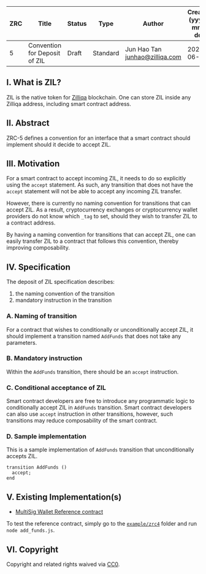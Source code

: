 | ZRC | Title                        | Status   | Type     | Author                                                                                                                       | Created (yyyy-mm-dd) | Updated (yyyy-mm-dd) |
| --- | ---------------------------- | -------- | -------- | ---------------------------------------------------------------------------------------------------------------------------- | -------------------- | -------------------- |
| 5   | Convention for Deposit of ZIL | Draft | Standard | Jun Hao Tan <junhao@zilliqa.com> | 2020-06-25           | 2020-06-25           |

## I. What is ZIL?

ZIL is the native token for [Zilliqa](https://www.zilliqa.com/) blockchain. One can store ZIL inside any Zilliqa address, including smart contract address.

## II. Abstract

ZRC-5 defines a convention for an interface that a smart contract should implement should it decide to accept ZIL.

## III. Motivation

For a smart contract to accept incoming ZIL, it needs to do so explicitly using the `accept` statement. As such, any transition that does not have the `accept` statement  will not be able to accept any incoming ZIL transfer. 

However, there is currently no naming convention for transitions that can accept ZIL. As a result, cryptocurrency exchanges or cryptocurrency wallet providers do not know which `_tag` to set, should they wish to transfer ZIL to a contract address. 

By having a naming convention for transitions that can accept ZIL, one can easily transfer ZIL to a contract that follows this convention, thereby improving composability. 

## IV. Specification

The deposit of ZIL specification describes:

1. the naming convention of the transition
2. mandatory instruction in the transition

### A. Naming of transition

For a contract that wishes to conditionally or unconditionally accept ZIL, it should implement a transition named `AddFunds` that does not take any parameters.

### B. Mandatory instruction 

Within the `AddFunds` transition, there should be an `accept` instruction. 

### C. Conditional acceptance of ZIL

Smart contract developers are free to introduce any programmatic logic to conditionally accept ZIL in `AddFunds` transition. Smart contract developers can also use `accept` instruction in other transitions, however, such transitions may reduce composability of the smart contract. 

### D. Sample implementation
This is a sample implementation of `AddFunds` transition that unconditionally accepts ZIL.

```
transition AddFunds ()
  accept;
end
```

## V. Existing Implementation(s)

- [MultiSig Wallet Reference contract](../reference/multisig_wallet.scilla#L406)

To test the reference contract, simply go to the [`example/zrc4`](../example/zrc4) folder and run `node add_funds.js`.

## VI. Copyright

Copyright and related rights waived via [CC0](https://creativecommons.org/publicdomain/zero/1.0/).
